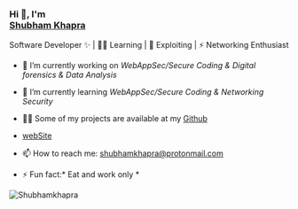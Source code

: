 ### Hi 👋, I'm <div class="badge-base LI-profile-badge" data-locale="en_US" data-size="medium" data-theme="dark" data-type="VERTICAL" data-vanity="shubhamkhapra-" data-version="v1"><a class="badge-base__link LI-simple-link" href="https://in.linkedin.com/in/shubhamkhapra-?trk=profile-badge">Shubham Khapra</a></div>

Software Developer ✨ | 👨‍💻 Learning | 🌱 Exploiting | ⚡ Networking Enthusiast

- 🔭 I’m currently working on *WebAppSec/Secure Coding & Digital forensics & Data Analysis*
- 🌱 I’m currently learning *WebAppSec/Secure Coding & Networking Security*
- 👨‍💻 Some of my projects are available at my [Github](https://github.com/Shubhamkhapra?tab=repositories)
- [webSite](https://shubhamkhapra.netlify.app/)

- 📫 How to reach me: shubhamkhapra@protonmail.com
- ⚡ Fun fact:* Eat and work only *


<img align="left" src="https://github-readme-stats.vercel.app/api/top-langs/?username=Shubhamkhapra&layout=compact&hide=html&theme=radical" alt="Shubhamkhapra" />
<!-- <img src="https://github-readme-stats.vercel.app/api?username=Shubhamkhapra&&show_icons=true&title_color=08fdd8&icon_color=bb2acf&text_color=ffffff&bg_color=0a192f" width="80%"/>
 
              
<!--
**Shubhamkhapra/shubhamkhapra** is a ✨ _special_ ✨ repository because its `README.md` (this file) appears on your GitHub profile.

Here are some ideas to get you started:





